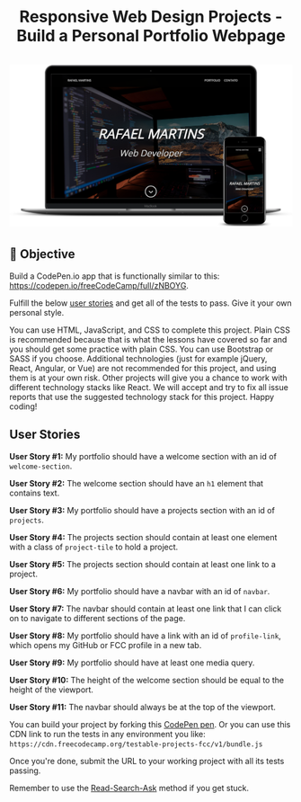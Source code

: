 <h1 align="center">
<br>
Responsive Web Design Projects - Build a Personal Portfolio Webpage
<br>
<br>
  <img src="../../.github/portfolio-screenshot.png" alt="screenshot" >
</h1>

## :dart: Objective
Build a CodePen.io app that is functionally similar to this: https://codepen.io/freeCodeCamp/full/zNBOYG.

Fulfill the below [user stories](https://en.wikipedia.org/wiki/User_story) and get all of the tests to pass. Give it your own personal style.

You can use HTML, JavaScript, and CSS to complete this project. Plain CSS is recommended because that is what the lessons have covered so far and you should get some practice with plain CSS. You can use Bootstrap or SASS if you choose. Additional technologies (just for example jQuery, React, Angular, or Vue) are not recommended for this project, and using them is at your own risk. Other projects will give you a chance to work with different technology stacks like React. We will accept and try to fix all issue reports that use the suggested technology stack for this project. Happy coding!

## User Stories

**User Story #1:** My portfolio should have a welcome section with an id of `welcome-section`.

**User Story #2:** The welcome section should have an `h1` element that contains text.

**User Story #3:** My portfolio should have a projects section with an id of `projects`.

**User Story #4:** The projects section should contain at least one element with a class of `project-tile` to hold a project.

**User Story #5:** The projects section should contain at least one link to a project.

**User Story #6:** My portfolio should have a navbar with an id of `navbar`.

**User Story #7:** The navbar should contain at least one link that I can click on to navigate to different sections of the page.

**User Story #8:** My portfolio should have a link with an id of `profile-link`, which opens my GitHub or FCC profile in a new tab.

**User Story #9:** My portfolio should have at least one media query.

**User Story #10:** The height of the welcome section should be equal to the height of the viewport.

**User Story #11:** The navbar should always be at the top of the viewport.

You can build your project by forking this [CodePen pen](http://codepen.io/freeCodeCamp/pen/MJjpwO). Or you can use this CDN link to run the tests in any environment you like: `https://cdn.freecodecamp.org/testable-projects-fcc/v1/bundle.js`

Once you're done, submit the URL to your working project with all its tests passing.

Remember to use the [Read-Search-Ask](https://www.freecodecamp.org/forum/t/how-to-get-help-when-you-are-stuck-coding/19514) method if you get stuck.